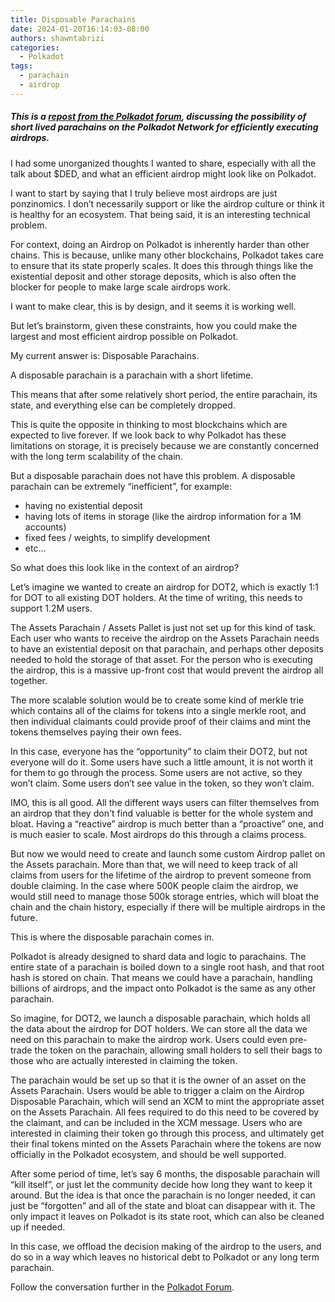 ```yaml
---
title: Disposable Parachains
date: 2024-01-20T16:14:03-08:00
authors: shawntabrizi
categories:
  - Polkadot
tags:
  - parachain
  - airdrop
---
```


##### This is a [repost from the Polkadot forum](https://forum.polkadot.network/t/disposable-parachains-for-airdrops-and-other-ideas/5769), discussing the possibility of short lived parachains on the Polkadot Network for efficiently executing airdrops.

I had some unorganized thoughts I wanted to share, especially with all the talk about $DED, and what an efficient airdrop might look like on Polkadot.

I want to start by saying that I truly believe most airdrops are just ponzinomics. I don’t necessarily support or like the airdrop culture or think it is healthy for an ecosystem. That being said, it is an interesting technical problem.

For context, doing an Airdrop on Polkadot is inherently harder than other chains. This is because, unlike many other blockchains, Polkadot takes care to ensure that its state properly scales. It does this through things like the existential deposit and other storage deposits, which is also often the blocker for people to make large scale airdrops work.

I want to make clear, this is by design, and it seems it is working well.

But let’s brainstorm, given these constraints, how you could make the largest and most efficient airdrop possible on Polkadot.

My current answer is: Disposable Parachains.

A disposable parachain is a parachain with a short lifetime.

This means that after some relatively short period, the entire parachain, its state, and everything else can be completely dropped.

This is quite the opposite in thinking to most blockchains which are expected to live forever. If we look back to why Polkadot has these limitations on storage, it is precisely because we are constantly concerned with the long term scalability of the chain.

But a disposable parachain does not have this problem. A disposable parachain can be extremely “inefficient”, for example:

- having no existential deposit
- having lots of items in storage (like the airdrop information for a 1M accounts)
- fixed fees / weights, to simplify development
- etc…

So what does this look like in the context of an airdrop?

Let’s imagine we wanted to create an airdrop for DOT2, which is exactly 1:1 for DOT to all existing DOT holders. At the time of writing, this needs to support 1.2M users.

The Assets Parachain / Assets Pallet is just not set up for this kind of task. Each user who wants to receive the airdrop on the Assets Parachain needs to have an existential deposit on that parachain, and perhaps other deposits needed to hold the storage of that asset. For the person who is executing the airdrop, this is a massive up-front cost that would prevent the airdrop all together.

The more scalable solution would be to create some kind of merkle trie which contains all of the claims for tokens into a single merkle root, and then individual claimants could provide proof of their claims and mint the tokens themselves paying their own fees.

In this case, everyone has the “opportunity” to claim their DOT2, but not everyone will do it. Some users have such a little amount, it is not worth it for them to go through the process. Some users are not active, so they won’t claim. Some users don’t see value in the token, so they won’t claim.

IMO, this is all good. All the different ways users can filter themselves from an airdrop that they don't find valuable is better for the whole system and bloat. Having a “reactive” airdrop is much better than a “proactive” one, and is much easier to scale. Most airdrops do this through a claims process.

But now we would need to create and launch some custom Airdrop pallet on the Assets parachain. More than that, we will need to keep track of all claims from users for the lifetime of the airdrop to prevent someone from double claiming. In the case where 500K people claim the airdrop, we would still need to manage those 500k storage entries, which will bloat the chain and the chain history, especially if there will be multiple airdrops in the future.

This is where the disposable parachain comes in.

Polkadot is already designed to shard data and logic to parachains. The entire state of a parachain is boiled down to a single root hash, and that root hash is stored on chain. That means we could have a parachain, handling billions of airdrops, and the impact onto Polkadot is the same as any other parachain.

So imagine, for DOT2, we launch a disposable parachain, which holds all the data about the airdrop for DOT holders. We can store all the data we need on this parachain to make the airdrop work. Users could even pre-trade the token on the parachain, allowing small holders to sell their bags to those who are actually interested in claiming the token.

The parachain would be set up so that it is the owner of an asset on the Assets Parachain. Users would be able to trigger a claim on the Airdrop Disposable Parachain, which will send an XCM to mint the appropriate asset on the Assets Parachain. All fees required to do this need to be covered by the claimant, and can be included in the XCM message. Users who are interested in claiming their token go through this process, and ultimately get their final tokens minted on the Assets Parachain where the tokens are now officially in the Polkadot ecosystem, and should be well supported.

After some period of time, let’s say 6 months, the disposable parachain will “kill itself”, or just let the community decide how long they want to keep it around. But the idea is that once the parachain is no longer needed, it can just be “forgotten” and all of the state and bloat can disappear with it. The only impact it leaves on Polkadot is its state root, which can also be cleaned up if needed.

In this case, we offload the decision making of the airdrop to the users, and do so in a way which leaves no historical debt to Polkadot or any long term parachain.

Follow the conversation further in the [Polkadot Forum](https://forum.polkadot.network/t/disposable-parachains-for-airdrops-and-other-ideas/5769).

